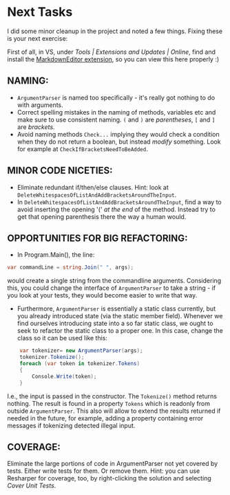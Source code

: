# Next Tasks
I did some minor cleanup in the project and noted a few things. Fixing these is your next exercise:

First of all, in VS, under *Tools | Extensions and Updates | Online*, find and install the [MarkdownEditor extension](https://marketplace.visualstudio.com/items?itemName=MadsKristensen.MarkdownEditor), 
so you can view this here properly :)

## NAMING:
- `ArgumentParser` is named too specifically - it's really got nothing to do with arguments.
- Correct spelling mistakes in the naming of methods, variables etc and make sure to use consistent naming. `(` and `)` are *parentheses*, `[` and `]` are *brackets*.
- Avoid naming methods `Check...` implying they would check a condition when they do not return a boolean, but instead *modify* something. Look for example at `CheckIfBracketsNeedToBeAdded`.

## MINOR CODE NICETIES:
- Eliminate redundant if/then/else clauses. Hint: look at `DeleteWhitespacesOfListAndAddBracketsAroundTheInput`.
- In `DeleteWhitespacesOfListAndAddBracketsAroundTheInput`, find a way to avoid inserting the opening '(' *at the end* of the method. Instead try to get that opening parenthesis there the way a human would.

## OPPORTUNITIES FOR BIG REFACTORING:

- In Program.Main(), the line:

```c#
var commandLine = string.Join(" ", args);
```

would create a single string from the commandline arguments.
Considering this, you could change the interface of `ArgumentParser` to take a string - if you look at your tests, they would become easier to write that way.

- Furthermore, `ArgumentParser` is essentially a static class currently, but you already introduced state (via the static member field). Whenever we find ourselves introducing state 
into a so far static class, we ought to seek to refactor the static class to a proper one. In this case, change the class so it can be used like this:

```c#
	var tokenizer= new ArgumentParser(args);
	tokenizer.Tokenize();
	foreach (var token in tokenizer.Tokens)
	{
		Console.Write(token);
	}
```

I.e., the input is passed in the constructor. The `Tokenize()` method returns nothing. The result is found in a property `Tokens` which is readonly from outside `ArgumentParser`.
This also will allow to extend the results returned if needed in the future, for example, adding a property containing error messages if tokenizing detected illegal input.

## COVERAGE:
Eliminate the large portions of code in ArgumentParser not yet covered by tests. Either write tests for them. Or remove them. Hint: you can use Resharper for coverage, too, 
by right-clicking the solution and selecting *Cover Unit Tests*.

